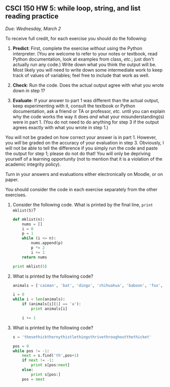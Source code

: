 CSCI 150 HW 5: while loop, string, and list reading practice
------------------------------------------------------------

*Due: Wednesday, March 2*

To receive full credit, for each exercise you should do the following:

1. **Predict**: First, complete the exercise *without* using the
   Python interpreter.  (You are welcome to refer to your notes or
   textbook, read Python documentation, look at examples from class,
   *etc.*; just don't actually run any code.)  Write down what you
   think the output will be.  Most likely you will need to write down
   some intermediate work to keep track of values of variables; feel
   free to include that work as well.

2. **Check**: Run the code.  Does the actual output agree with what
   you wrote down in step 1?

3. **Evaluate**: If your answer to part 1 was different than the
   actual output, keep experimenting with it, consult the textbook or
   Python documentation, ask a friend or TA or professor, *etc.* until
   you can explain why the code works the way it does *and* what your
   misunderstanding(s) were in part 1.  (You do not need to do
   anything for step 3 if the output agrees exactly with what you
   wrote in step 1.)

You will not be graded on how correct your answer is in part 1.
However, you *will* be graded on the accuracy of your evaluation in
step 3.  Obviously, I will not be able to tell the difference if you
simply run the code and paste the output for step 1; please do not do
that!  You will only be depriving yourself of a learning opportunity
(not to mention that it is a violation of the academic integrity
policy).

Turn in your answers and evaluations either electronically on Moodle,
or on paper.

You should consider the code in each exercise separately from the
other exercises.

1. Consider the following code.  What is printed by the final line,
   `print mklist(5)`?

    ``` python
    def mklist(n):
        nums = []
        i = 0
        p = 1
        while (i <= n):
            nums.append(p)
            p *= 2
            i += 1
        return nums

    print mklist(5)
    ```

2. What is printed by the following code?

    ``` python
    animals = ['caiman', 'bat', 'dingo', 'chihuahua', 'baboon', 'fox', 'galapagos']

    i = 0
    while i < len(animals):
        if (animals[i][1] == 'a'):
            print animals[i]

        i += 1
    ```

3. What is printed by the following code?

    ``` python
    s = 'thesethickthornythistlethingsthrivethroughoutthethicket'

    pos = 0
    while pos != -1:
        next = s.find('th',pos+1)
        if next != -1:
            print s[pos:next]
        else:
            print s[pos:]
        pos = next
    ```

